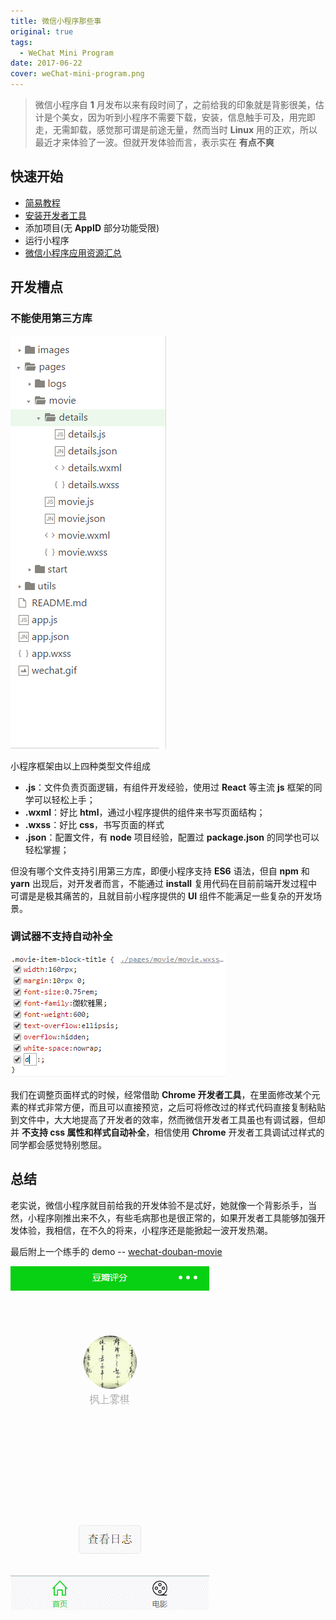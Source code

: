 ```yaml
---
title: 微信小程序那些事
original: true
tags:
  - WeChat Mini Program
date: 2017-06-22
cover: weChat-mini-program.png
---
```


> 微信小程序自 **1** 月发布以来有段时间了，之前给我的印象就是背影很美，估计是个美女，因为听到小程序不需要下载，安装，信息触手可及，用完即走，无需卸载，感觉那可谓是前途无量，然而当时 **Linux** 用的正欢，所以最近才来体验了一波。但就开发体验而言，表示实在 **有点不爽**

## 快速开始

- [简易教程](https://mp.weixin.qq.com/debug/wxadoc/dev/)
- [安装开发者工具](https://mp.weixin.qq.com/debug/wxadoc/dev/devtools/download.html)
- 添加项目(无 **AppID** 部分功能受限)
- 运行小程序
- [微信小程序应用资源汇总](https://github.com/FengShangWuQi/awesome-wechat-weapp)

## 开发槽点

### 不能使用第三方库

![目录](weixin-miniprogram-content.png)

小程序框架由以上四种类型文件组成

- **.js**：文件负责页面逻辑，有组件开发经验，使用过 **React** 等主流 **js** 框架的同学可以轻松上手；
- **.wxml**：好比 **html**，通过小程序提供的组件来书写页面结构；
- **.wxss**：好比 **css**，书写页面的样式
- **.json**：配置文件，有 **node** 项目经验，配置过 **package.json** 的同学也可以轻松掌握；

但没有哪个文件支持引用第三方库，即便小程序支持 **ES6** 语法，但自 **npm** 和 **yarn** 出现后，对开发者而言，不能通过 **install** 复用代码在目前前端开发过程中可谓是是极其痛苦的，且就目前小程序提供的 **UI** 组件不能满足一些复杂的开发场景。

### 调试器不支持自动补全

![自动补全](weixin-miniprogram-debug.png)

我们在调整页面样式的时候，经常借助 **Chrome 开发者工具**，在里面修改某个元素的样式非常方便，而且可以直接预览，之后可将修改过的样式代码直接复制粘贴到文件中，大大地提高了开发者的效率，然而微信开发者工具虽也有调试器，但却并 **不支持 css 属性和样式自动补全**，相信使用 **Chrome** 开发者工具调试过样式的同学都会感觉特别憋屈。

## 总结

老实说，微信小程序就目前给我的开发体验不是忒好，她就像一个背影杀手，当然，小程序刚推出来不久，有些毛病那也是很正常的，如果开发者工具能够加强开发体验，我相信，在不久的将来，小程序还是能掀起一波开发热潮。

最后附上一个练手的 demo -- [wechat-douban-movie](https://github.com/FengShangWuQi/wechat-douban-movie)

![截图](weixin-miniprogram-screenshot.gif)
